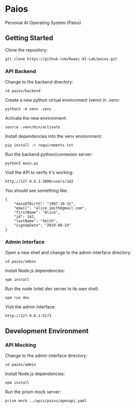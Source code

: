 # Paios
Personal AI Operating System (Paios)

## Getting Started

Clone the repository:

    git clone https://github.com/Kwaai-AI-Lab/paios.git

### API Backend

Change to the backend directory:

    cd paios/backend

Create a new python virtual environment (venv) in .venv:

    python3 -m venv .venv

Activate the new environment:

    source .venv/bin/activate

Install dependencies into the venv environment:

    pip install -r requirements.txt

Run the backend python/connexion server:

    python3 main.py

Visit the API to verify it's working:

    http://127.0.0.1:3000/users/142

You should see something like:

    {
        "dateOfBirth": "1997-10-31",
        "email": "alice.smith@gmail.com",
        "firstName": "Alice",
        "id": 142,
        "lastName": "Smith",
        "signUpDate": "2019-08-24"
    }

### Admin Interface

Open a new shell and change to the admin interface directory:

    cd paios/admin

Install Node.js dependencies:

    npm install

Run the node (vite) dev server in its own shell:

    npm run dev

Visit the admin interface:

    http://127.0.0.1:5173

## Development Environment

### API Mocking

Change to the admin interface directory:

    cd paios/admin

Install Node.js dependencies:

    npm install

Run the prism mock server:

    prism mock ../apis/paios/openapi.yaml
